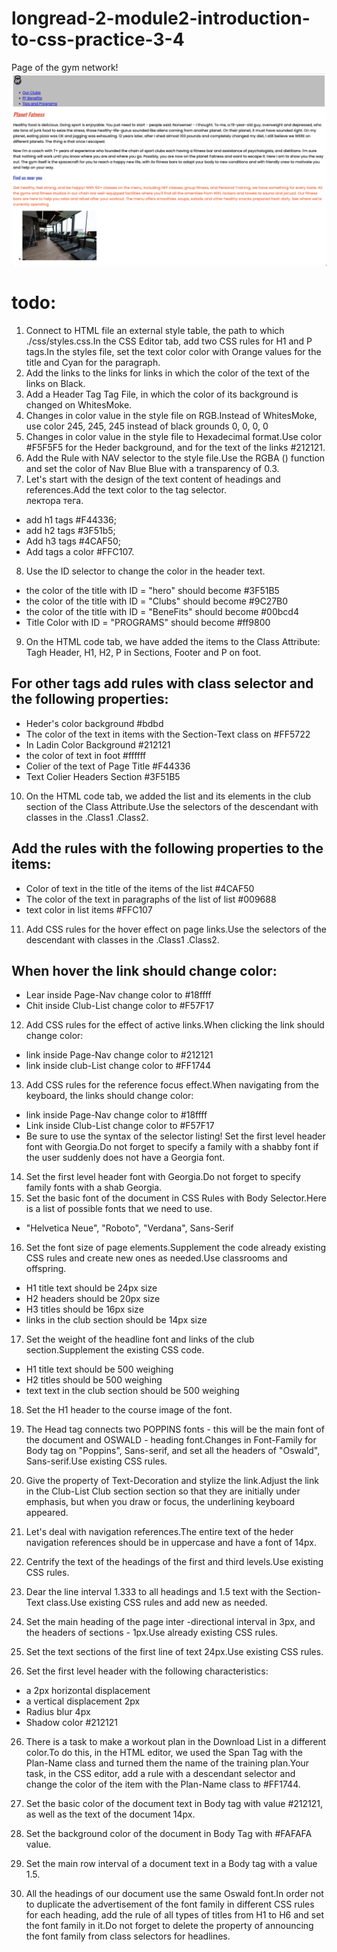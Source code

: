 # longread-2-module2-introduction-to-css-practice-3-4

Page of the gym network! ![Опис зображення](./asset/planet-fatness.png)

# todo:

1. Connect to HTML file an external style table, the path to which ./css/styles.css.In the CSS Editor tab, add two CSS rules for H1 and P tags.In the styles file, set the text color color with Orange values for the title and Cyan for the paragraph.
2. Add the links to the links for links in which the color of the text of the links on Black.
3. Add a Header Tag Tag File, in which the color of its background is changed on WhitesMoke.
4. Changes in color value in the style file on RGB.Instead of WhitesMoke, use color 245, 245, 245 instead of black grounds 0, 0, 0, 0
5. Changes in color value in the style file to Hexadecimal format.Use color #F5F5F5 for the Heder background, and for the text of the links #212121.
6. Add the Rule with NAV selector to the style file.Use the RGBA () function and set the color of Nav Blue Blue with a transparency of 0.3.
7. Let's start with the design of the text content of headings and references.Add the text color to the tag selector.  
   лектора тега.

- add h1 tags #F44336;
- add h2 tags #3F51b5;
- Add h3 tags #4CAF50;
- Add tags a color #FFC107.

8. Use the ID selector to change the color in the header text.

- the color of the title with ID = "hero" should become #3F51B5
- the color of the title with ID = "Clubs" should become #9C27B0
- the color of the title with ID = "BeneFits" should become #00bcd4
- Title Color with ID = "PROGRAMS" should become #ff9800

9. On the HTML code tab, we have added the items to the Class Attribute: Tagh Header, H1, H2, P in Sections, Footer and P on foot.

## For other tags add rules with class selector and the following properties:

- Heder's color background #bdbd
- The color of the text in items with the Section-Text class on #FF5722
- In Ladin Color Background #212121
- the color of text in foot #ffffff
- Colier of the text of Page Title #F44336
- Text Colier Headers Section #3F51B5

10. On the HTML code tab, we added the list and its elements in the club section of the Class Attribute.Use the selectors of the descendant with classes in the .Class1 .Class2.

## Add the rules with the following properties to the items:

- Color of text in the title of the items of the list #4CAF50
- The color of the text in paragraphs of the list of list #009688
- text color in list items #FFC107

11. Add CSS rules for the hover effect on page links.Use the selectors of the descendant with classes in the .Class1 .Class2.

## When hover the link should change color:

- Lear inside Page-Nav change color to #18ffff
- Chit inside Club-List change color to #F57F17

12. Add CSS rules for the effect of active links.When clicking the link should change color:

- link inside Page-Nav change color to #212121
- link inside club-List change color to #FF1744

13. Add CSS rules for the reference focus effect.When navigating from the keyboard, the links should change color:

- link inside Page-Nav change color to #18ffff
- Link inside Club-List change color to #F57F17
- Be sure to use the syntax of the selector listing! Set the first level header font with Georgia.Do not forget to specify a family with a shabby font if the user suddenly does not have a Georgia font.

14. Set the first level header font with Georgia.Do not forget to specify family fonts with a shab Georgia.
15. Set the basic font of the document in CSS Rules with Body Selector.Here is a list of possible fonts that we need to use.

- "Helvetica Neue", "Roboto", "Verdana", Sans-Serif

16. Set the font size of page elements.Supplement the code already existing CSS rules and create new ones as needed.Use classrooms and offspring.

- H1 title text should be 24px size
- H2 headers should be 20px size
- H3 titles should be 16px size
- links in the club section should be 14px size

17. Set the weight of the headline font and links of the club section.Supplement the existing CSS code.

- H1 title text should be 500 weighing
- H2 titles should be 500 weighing
- text text in the club section should be 500 weighing

18. Set the H1 header to the course image of the font.

19. The Head tag connects two POPPINS fonts - this will be the main font of the document and OSWALD - heading font.Changes in Font-Family for Body tag on "Poppins", Sans-serif, and set all the headers of "Oswald", Sans-serif.Use existing CSS rules.

20. Give the property of Text-Decoration and stylize the link.Adjust the link in the Club-List Club section section so that they are initially under emphasis, but when you draw or focus, the underlining keyboard appeared.

21. Let's deal with navigation references.The entire text of the heder navigation references should be in uppercase and have a font of 14px.

22. Centrify the text of the headings of the first and third levels.Use existing CSS rules.

23. Dear the line interval 1.333 to all headings and 1.5 text with the Section-Text class.Use existing CSS rules and add new as needed.

24. Set the main heading of the page inter -directional interval in 3px, and the headers of sections - 1px.Use already existing CSS rules.

25. Set the text sections of the first line of text 24px.Use existing CSS rules.

26. Set the first level header with the following characteristics:

- a 2px horizontal displacement
- a vertical displacement 2px
- Radius blur 4px
- Shadow color #212121

26. There is a task to make a workout plan in the Download List in a different color.To do this, in the HTML editor, we used the Span Tag with the Plan-Name class and turned them the name of the training plan.Your task, in the CSS editor, add a rule with a descendant selector and change the color of the item with the Plan-Name class to #FF1744.

27. Set the basic color of the document text in Body tag with value #212121, as well as the text of the document 14px.

28. Set the background color of the document in Body Tag with #FAFAFA value.

29. Set the main row interval of a document text in a Body tag with a value 1.5.

30. All the headings of our document use the same Oswald font.In order not to duplicate the advertisement of the font family in different CSS rules for each heading, add the rule of all types of titles from H1 to H6 and set the font family in it.Do not forget to delete the property of announcing the font family from class selectors for headlines.

